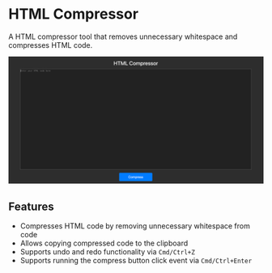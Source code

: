 # HTML Compressor

A HTML compressor tool that removes unnecessary whitespace and compresses HTML code.

![](image.png)

## Features

- Compresses HTML code by removing unnecessary whitespace from code
- Allows copying compressed code to the clipboard
- Supports undo and redo functionality via `Cmd/Ctrl+Z`
- Supports running the compress button click event via `Cmd/Ctrl+Enter`